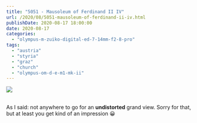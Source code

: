 ```yaml
---
title: "5051 - Mausoleum of Ferdinand II IV"
url: /2020/08/5051-mausoleum-of-ferdinand-ii-iv.html
publishDate: 2020-08-17 18:00:00
date: 2020-08-17
categories: 
  - "olympus-m-zuiko-digital-ed-7-14mm-f2-8-pro"
tags: 
  - "austria"
  - "styria"
  - "graz"
  - "church"
  - "olympus-om-d-e-m1-mk-ii"
---
```

<div class="container">
<div class="center"><a target="_blank" href="https://d25zfm9zpd7gm5.cloudfront.net/1200x1200/2018/20180705_115328_lr.jpg"><img class="webfeedsFeaturedVisual" src="https://d25zfm9zpd7gm5.cloudfront.net/0600x0600/2018/20180705_115328_lr.jpg" /></a></div>
</div>
<br />

As I said: not anywhere to go for an **undistorted** grand view.
Sorry for that, but at least you get kind of an impression
:grinning: